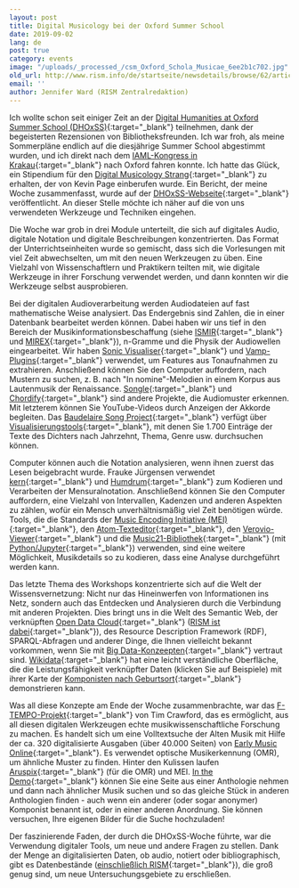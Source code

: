 ```yaml
---
layout: post
title: Digital Musicology bei der Oxford Summer School
date: 2019-09-02
lang: de
post: true
category: events
image: "/uploads/_processed_/csm_Oxford_Schola_Musicae_6ee2b1c702.jpg"
old_url: http://www.rism.info/de/startseite/newsdetails/browse/62/article/64/digital-musicology-at-oxford-summer-school.html
email: ''
author: Jennifer Ward (RISM Zentralredaktion)
---
```



Ich wollte schon seit einiger Zeit an der [Digital Humanities at Oxford Summer School (DHOxSS)](https://www.dhoxss.net/){:target="_blank"} teilnehmen, dank der begeisterten Rezensionen von Bibliotheksfreunden. Ich war froh, als meine Sommerpläne endlich auf die diesjährige Summer School abgestimmt wurden, und ich direkt nach dem [IAML-Kongress in Krakau](/events/2019/08/26/congress-diary-from-iaml-kraków-2019.html){:target="_blank"} nach Oxford fahren konnte. Ich hatte das Glück, ein Stipendium für den [Digital Musicology Strang](https://www.dhoxss.net/digital-musicology){:target="_blank"} zu erhalten, der von Kevin Page einberufen wurde. Ein Bericht, der meine Woche zusammenfasst, wurde auf der [DHOxSS-Webseite](https://www.dhoxss.net/jennifer-ward){:target="_blank"} veröffentlicht. An dieser Stelle möchte ich näher auf die von uns verwendeten Werkzeuge und Techniken eingehen.

Die Woche war grob in drei Module unterteilt, die sich auf digitales Audio, digitale Notation und digitale Beschreibungen konzentrierten. Das Format der Unterrichtseinheiten wurde so gemischt, dass sich die Vorlesungen mit viel Zeit abwechselten, um mit den neuen Werkzeugen zu üben. Eine Vielzahl von Wissenschaftlern und Praktikern teilten mit, wie digitale Werkzeuge in ihrer Forschung verwendet werden, und dann konnten wir die Werkzeuge selbst ausprobieren.

Bei der digitalen Audioverarbeitung werden Audiodateien auf fast mathematische Weise analysiert. Das Endergebnis sind Zahlen, die in einer Datenbank bearbeitet werden können. Dabei haben wir uns tief in den Bereich der Musikinformationsbeschaffung (siehe [ISMIR](http://ismir.net/){:target="_blank"} und [MIREX](https://www.music-ir.org/mirex/wiki/MIREX_HOME){:target="_blank"}), n-Gramme und die Physik der Audiowellen eingearbeitet. Wir haben [Sonic Visualiser](https://www.sonicvisualiser.org/){:target="_blank"} und [Vamp-Plugins](https://vamp-plugins.org/){:target="_blank"} verwendet, um Features aus Tonaufnahmen zu extrahieren. Anschließend können Sie den Computer auffordern, nach Mustern zu suchen, z. B. nach "In nomine"-Melodien in einem Korpus aus Lautenmusik der Renaissance. [Songle](https://songle.jp/){:target="_blank"} und [Chordify](https://chordify.net/){:target="_blank"} sind andere Projekte, die Audiomuster erkennen. Mit letzterem können Sie YouTube-Videos durch Anzeigen der Akkorde begleiten. Das [Baudelaire Song Project](https://www.baudelairesong.org/){:target="_blank"} verfügt über [Visualisierungstools](https://visualisebaudelairesong.bham.ac.uk/){:target="_blank"}, mit denen Sie 1.700 Einträge der Texte des Dichters nach Jahrzehnt, Thema, Genre usw. durchsuchen können.

Computer können auch die Notation analysieren, wenn ihnen zuerst das Lesen beigebracht wurde. Frauke Jürgensen verwendet [kern](https://www.humdrum.org/rep/kern/){:target="_blank"} und [Humdrum](https://www.humdrum.org/){:target="_blank"} zum Kodieren und Verarbeiten der Mensuralnotation. Anschließend können Sie den Computer auffordern, eine Vielzahl von Intervallen, Kadenzen und anderen Aspekten zu zählen, wofür ein Mensch unverhältnismäßig viel Zeit benötigen würde. Tools, die die Standards der [Music Encoding Initiative (MEI)](https://music-encoding.org/){:target="_blank"}, den [Atom-Texteditor](https://atom.io/){:target="_blank"}, den [Verovio-Viewer](https://www.verovio.org/){:target="_blank"} und die [Music21-Bibliothek](https://web.mit.edu/music21/){:target="_blank"} (mit [Python/Jupyter](https://jupyter.org/){:target="_blank"}) verwenden, sind eine weitere Möglichkeit, Musikdetails so zu kodieren, dass eine Analyse durchgeführt werden kann.

Das letzte Thema des Workshops konzentrierte sich auf die Welt der Wissensvernetzung: Nicht nur das Hineinwerfen von Informationen ins Netz, sondern auch das Entdecken und Analysieren durch die Verbindung mit anderen Projekten. Dies bringt uns in die Welt des Semantic Web, der verknüpften [Open Data Cloud](https://lod-cloud.net/#){:target="_blank"} ([RISM ist dabei](https://lod-cloud.net/dataset/rism){:target="_blank"}), des Resource Description Framework (RDF), SPARQL-Abfragen und anderer Dinge, die Ihnen vielleicht bekannt vorkommen, wenn Sie mit [Big Data-Konzeepten](https://doi.org/10.1093/em/cav071){:target="_blank"} vertraut sind. [Wikidata](https://query.wikidata.org){:target="_blank"} hat eine leicht verständliche Oberfläche, die die Leistungsfähigkeit verknüpfter Daten (klicken Sie auf Beispiele) mit ihrer Karte der [Komponisten nach Geburtsort](https://query.wikidata.org/#%23Music%20composers%20by%20birth%20place%0A%23defaultView%3AMap%0ASELECT%20%3Fitem%20%3FitemLabel%20%3F_coordinates%20%3F_image%20WHERE%20%7B%0A%20%20%3Fitem%20wdt%3AP106%20wd%3AQ36834%3B%20%20%20%23%20occupation%3A%20composer%0A%20%20%20%20%20%20%20%20wdt%3AP18%20%3F_image%3B%20%20%20%23%20with%20an%20image%20depicting%20them%0A%20%20%20%20%20%20%20%20wdt%3AP19%2Fwdt%3AP625%20%3F_coordinates%20%20%20%23%20their%20birthplace%2C%20specifically%20the%20coordinates%20of%20their%20birthplace%0A%20%20SERVICE%20wikibase%3Alabel%20%7B%20bd%3AserviceParam%20wikibase%3Alanguage%20%22en%22%20%7D%20%20%23%20labels%20in%20English%0A%7D){:target="_blank"} demonstrieren kann.

Was all diese Konzepte am Ende der Woche zusammenbrachte, war das [F-TEMPO-Projekt](https://f-tempo.org/){:target="_blank"} von Tim Crawford, das es ermöglicht, aus all diesen digitalen Werkzeugen echte musikwissenschaftliche Forschung zu machen. Es handelt sich um eine Volltextsuche der Alten Musik mit Hilfe der ca. 320 digitalisierte Ausgaben (über 40.000 Seiten) von [Early Music Online](https://www.royalholloway.ac.uk/research-and-teaching/departments-and-schools/music/research/research-projects-and-centres/early-music-online/){:target="_blank"}. Es verwendet optische Musikerkennung (OMR), um ähnliche Muster zu finden. Hinter den Kulissen laufen [Aruspix](http://www.aruspix.net/){:target="_blank"} (für die OMR) und MEI. [In the Demo](http://www.doc.gold.ac.uk/usr/265/){:target="_blank"} können Sie eine Seite aus einer Anthologie nehmen und dann nach ähnlicher Musik suchen und so das gleiche Stück in anderen Anthologien finden - auch wenn ein anderer (oder sogar anonymer) Komponist benannt ist, oder in einer anderen Anordnung. Sie können versuchen, Ihre eigenen Bilder für die Suche hochzuladen!

Der faszinierende Faden, der durch die DHOxSS-Woche führte, war die Verwendung digitaler Tools, um neue und andere Fragen zu stellen. Dank der Menge an digitalisierten Daten, ob audio, notiert oder bibliographisch, gibt es Datenbestände ([einschließlich RISM](https://opac.rism.info/index.php?id=10){:target="_blank"}), die groß genug sind, um neue Untersuchungsgebiete zu erschließen.

​

<script type="text/javascript">var switchTo5x=true;</script><script type="text/javascript" src="http://w.sharethis.com/button/buttons.js"></script><script type="text/javascript">stLight.options({publisher: "9b601438-1ce1-49d8-bfd7-9cff5df54c17", doNotHash: false, doNotCopy: false, hashAddressBar: false});</script>
